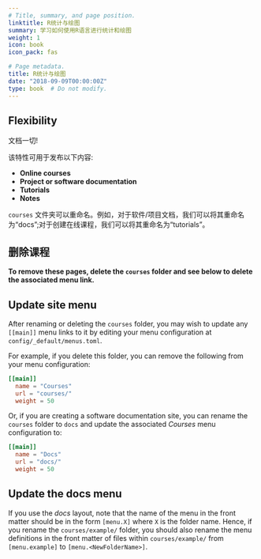 ```yaml
---
# Title, summary, and page position.
linktitle: R统计与绘图
summary: 学习如何使用R语言进行统计和绘图
weight: 1
icon: book
icon_pack: fas

# Page metadata.
title: R统计与绘图
date: "2018-09-09T00:00:00Z"
type: book  # Do not modify.
---
```


## Flexibility

文档一切!

该特性可用于发布以下内容:

* **Online courses**
* **Project or software documentation**
* **Tutorials**
* **Notes**

`courses` 文件夹可以重命名。例如，对于软件/项目文档，我们可以将其重命名为“docs”;对于创建在线课程，我们可以将其重命名为“tutorials”。

## 删除课程

**To remove these pages, delete the `courses` folder and see below to delete the associated menu link.**

## Update site menu

After renaming or deleting the `courses` folder, you may wish to update any `[[main]]` menu links to it by editing your menu configuration at `config/_default/menus.toml`.

For example, if you delete this folder, you can remove the following from your menu configuration:

```toml
[[main]]
  name = "Courses"
  url = "courses/"
  weight = 50
```

Or, if you are creating a software documentation site, you can rename the `courses` folder to `docs` and update the associated *Courses* menu configuration to:

```toml
[[main]]
  name = "Docs"
  url = "docs/"
  weight = 50
```

## Update the docs menu

If you use the *docs* layout, note that the name of the menu in the front matter should be in the form `[menu.X]` where `X` is the folder name. Hence, if you rename the `courses/example/` folder, you should also rename the menu definitions in the front matter of files within `courses/example/` from `[menu.example]` to `[menu.<NewFolderName>]`.
